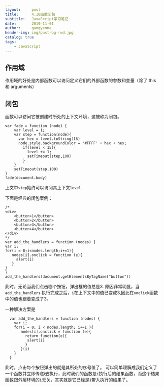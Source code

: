 ```yaml
---
layout:     post
title:      4.10函数闭包
subtitle:   JavaScript学习笔记
date:       2019-11-01
author:     gangyeona
header-img: img/post-bg-rwd.jpg
catalog: true
tags:
    - JavaScript
---
```


## 作用域
作用域的好处是内部函数可以访问定义它们的外部函数的参数和变量（除了 this 和 arguments)

## 闭包
函数可以访问它被创建时所处的上下文环境，这被称为闭包。


```
var fade = function (node) {
    var level = 1;
    var step = function(node){
      var hex = level.toString(16)
      node.style.backgroundColor = '#FFFF' + hex + hex;
        if(level < 15){
          level += 1;
          setTimeout(step,100)
        }
    }
    setTimeout(step,100)
}
fade(document.body)

``` 
上文中`step`始终可以访问其上下文`level`

下面是经典的闭包案例：

```
/*
<div>
    <button>1</button>
    <button>2</button>
    <button>3</button>
    <button>4</button>
</div>
*/
var add_the_handlers = function (nodes) {
var i;
for(i = 0;i<nodes.length;i+=1){
   nodes[i].onclick = function (e){
     alert(i)
   }
}
}
add_the_handlers(document.getElementsByTagName("button"))
```
此时，无论当我们点击哪个按钮，弹出框的值总是3.
原因非常明显，当`add_the_handlers` 执行完成之后，`i`在上下文中的值已变成3,因此在`onclick`函数中的值也跟着变成了3。

一种解决方案是


```
  var add_the_handlers = function (nodes) {
    var i;
    for(i = 0; i < nodes.length; i+=1 ){
       nodes[i].onclick = function (e){
         return function(e){
          alert(i)
         }
       }(i)
    }
  }
```
此时，点击每个按钮弹出的就是其所处的序号值了。
可以简单理解成我们定义了一个函数并立即传递i去执行，此时我们的函数是`i`执行后的结果函数，而这个结果函数跟外层环境的`i`无关，其实就是它已经是`i`带入执行的结果了。
